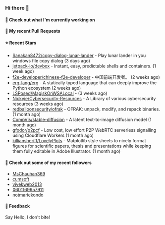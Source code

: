 ### Hi there 👋

#### 👷 Check out what I'm currently working on

#### 🔨 My recent Pull Requests


#### ⭐ Recent Stars

- [Sanakan8472/copy-dialog-lunar-lander](https://github.com/Sanakan8472/copy-dialog-lunar-lander) - Play lunar lander in you windows file copy dialog (3 days ago)
- [jetpack-io/devbox](https://github.com/jetpack-io/devbox) - Instant, easy, predictable shells and containers. (1 week ago)
- [f2e-developer/chinese-f2e-developer](https://github.com/f2e-developer/chinese-f2e-developer) - 中国前端开发者。 (2 weeks ago)
- [erg-lang/erg](https://github.com/erg-lang/erg) - A statically typed language that can deeply improve the Python ecosystem (2 weeks ago)
- [LSPosed/MagiskOnWSALocal](https://github.com/LSPosed/MagiskOnWSALocal) -  (3 weeks ago)
- [Nickyie/Cybersecurity-Resources](https://github.com/Nickyie/Cybersecurity-Resources) - A Library of various cybersecurity resources (3 weeks ago)
- [redballoonsecurity/ofrak](https://github.com/redballoonsecurity/ofrak) - OFRAK: unpack, modify, and repack binaries. (1 month ago)
- [CompVis/stable-diffusion](https://github.com/CompVis/stable-diffusion) - A latent text-to-image diffusion model (1 month ago)
- [gfodor/p2pcf](https://github.com/gfodor/p2pcf) - Low cost, low effort P2P WebRTC serverless signalling using Cloudflare Workers (1 month ago)
- [killiansheriff/LovelyPlots](https://github.com/killiansheriff/LovelyPlots) - Matplotlib style sheets to nicely format figures for scientific papers, thesis and presentations while keeping them fully editable in Adobe Illustrator. (1 month ago)

#### 👯 Check out some of my recent followers

- [MsChauhan369](https://github.com/MsChauhan369)
- [cumsoft](https://github.com/cumsoft)
- [vivekweb2013](https://github.com/vivekweb2013)
- [X601169957911](https://github.com/X601169957911)
- [notmariekondo](https://github.com/notmariekondo)

#### 💬 Feedback

Say Hello, I don't bite!